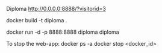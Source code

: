 Diploma
http://0.0.0.0:8888/?visitorid=3

docker build -t diploma .

docker run -d -p 8888:8888 diploma diploma

To stop the web-app:
docker ps -a
docker stop <docker_id>
